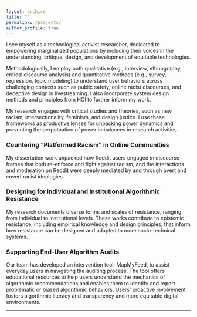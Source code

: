 ```yaml
---
layout: archive
title: ""
permalink: /projects/
author_profile: true
---
```


I see myself as a technological activist researcher, dedicated to empowering marginalized populations by including their voices in the understanding, critique, design, and development of equitable technologies. 

Methodologically, I employ both qualitative (e.g., interview, ethnography, critical discourse analysis) and quantitative methods (e.g., survey, regression, topic modeling) to understand user behaviors across challenging contexts such as public safety, online racist discourses, and deceptive design in livestreaming. I also incorporate system design methods and principles from HCI to further inform my work. 

My research engages with critical studies and theories, such as new racism, intersectionality, feminism, and design justice. I use these frameworks as productive lenses for unpacking power dynamics and preventing the perpetuation of power imbalances in research activities. 

### Countering “Platformed Racism” in Online Communities

My dissertation work unpacked how Reddit users engaged in discourse frames that both re-enforce and fight against racism, and the interactions and moderation on Reddit were deeply mediated by and through overt and covert racist ideologies.

### Designing for Individual and Institutional Algorithmic Resistance

My research documents diverse forms and scales of resistance, ranging from individual to institutional levels. These works contribute to epistemic resistance, including empirical knowledge and design principles, that inform how resistance can be designed and adapted to more socio-technical systems.

### Supporting End-User Algorithm Audits

Our team has developed an intervention tool, MapMyFeed, to assist everyday users in navigating the auditing process. The tool offers educational resources to help users understand the mechanics of algorithmic recommendations and enables them to identify and report problematic or biased algorithmic behaviors. Users’ proactive involvement fosters algorithmic literacy and transparency and more equitable digital environments.


---
<!--
## Project 2: Algorithmic Transparency
![Algorithmic Transparency](/images/project2_image.png)  
[Image Source](https://example.com/project2-source-link)  
**Another title**  
A brief overview. This research aims to enhance transparency in AI-driven systems, providing insights into biases and developing tools that support user understanding.

---

## Project 3: Inclusive Pedagogy
![Inclusive Pedagogy](/images/project3_image.png)  
[Image Source](https://example.com/project3-source-link)  
**Title for Inclusive Pedagogy**  
Focused on equitable data science education, this project builds culturally relevant teaching resources to engage underrepresented students in STEM fields.
<!--{% include base_path %}


{% for post in site.projects %}
  {% include archive-single.html %}
{% endfor %}-->

